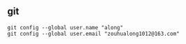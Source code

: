 ## git

	git config --global user.name "along"
	git config --global user.email "zouhualong1012@163.com"

